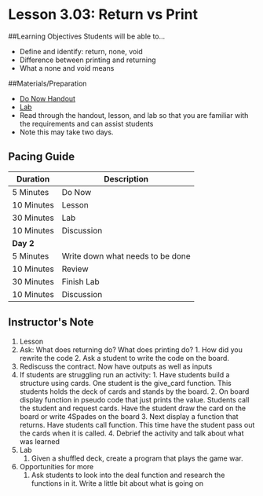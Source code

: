 # Lesson 3.03: Return vs Print

##Learning Objectives
Students will be able to... 
* Define and identify: return, none, void
* Difference between printing and returning
* What a none and void means 

##Materials/Preparation
* [Do Now Handout]
* [Lab]
* Read through the handout, lesson, and lab so that you are familiar with the requirements and can assist students
* Note this may take two days.

## Pacing Guide
| Duration   | Description |
| ---------- | ----------- |
| 5 Minutes  | Do Now      |
| 10 Minutes | Lesson      |
| 30 Minutes | Lab         |
| 10 Minutes | Discussion  |
| **Day 2**  |             |
| 5 Minutes  | Write down what needs to be done| 
| 10 Minutes | Review      | 
| 30 Minutes | Finish Lab  |
| 10 Minutes | Discussion  |  

## Instructor's Note
1. Lesson
  1. Ask: What does returning do? What does printing do? 
    1. How did you rewrite the code
    2. Ask a student to write the code on the board. 
  2. Rediscuss the contract. Now have outputs as well as inputs 
  3. If students are struggling run an activity: 
	1. Have students build a structure using cards. One student is the give_card function. This students holds the deck of cards and stands by the board. 
	2. On board display function in pseudo code that just prints the value. Students call the student and request cards. Have the student draw the card on the board or write 4Spades on the board
	3. Next display a function that returns. Have students call function. This time have the student pass out the cards when it is called. 
	4. Debrief the activity and talk about what was learned 
1. Lab
    1. Given a shuffled deck, create a program that plays the game war.  
4. Opportunities for more
    1. Ask students to look into the deal function and research the functions in it. Write a little bit about what is going on
  

[Do Now Handout]:https://teals-introcs.gitbooks.io/2nd-semester-introduction-to-computer-science-pri/content/do_now_303.html
[Lab]: https://teals-introcs.gitbooks.io/2nd-semester-introduction-to-computer-science-pri/content/lab_303.html